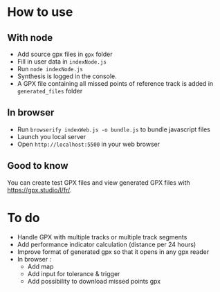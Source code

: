 

# How to use
## With node
- Add source gpx files in `gpx` folder
- Fill in user data in `indexNode.js`
- Run `node indexNode.js`
- Synthesis is logged in the console.
- A GPX file containing all missed points of reference track is added in `generated_files` folder

## In browser
- Run `browserify indexWeb.js -o bundle.js` to bundle javascript files
- Launch you local server
- Open `http://localhost:5500` in your web browser

## Good to know
You can create test GPX files and view generated GPX files with https://gpx.studio/l/fr/.
# To do
- Handle GPX with multiple tracks or multiple track segments
- Add performance indicator calculation (distance per 24 hours)
- Improve format of generated gpx so that it opens in any gpx reader
- In browser :
  - Add map
  - Add input for tolerance & trigger
  - Add possibility to download missed points gpx
